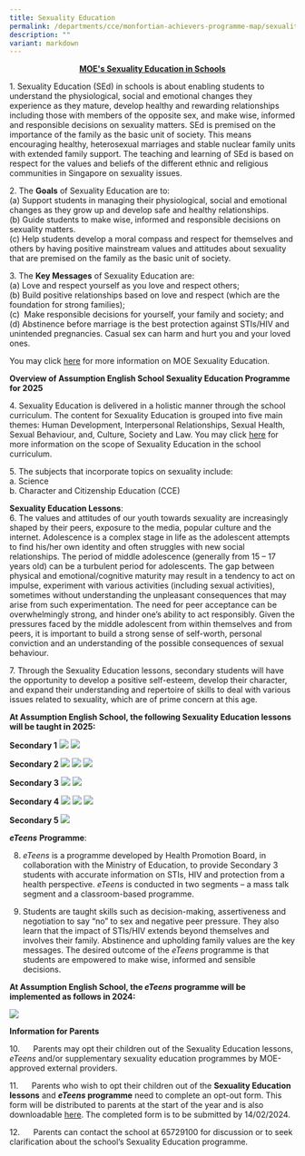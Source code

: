 ```yaml
---
title: Sexuality Education
permalink: /departments/cce/monfortian-achievers-programme-map/sexuality-education/
description: ""
variant: markdown
---
```

<p style="text-align:center;"><strong><u>MOE's Sexuality Education in Schools</u></strong></p>

1.&nbsp;Sexuality Education (SEd) in schools is about enabling students to understand the physiological, social and emotional changes they experience as they mature, develop healthy and rewarding relationships including those with members of the opposite sex, and make wise, informed and responsible decisions on sexuality matters. SEd is premised on the importance of the family as the basic unit of society. This means encouraging healthy, heterosexual marriages and stable nuclear family units with extended family support. The teaching and learning of SEd is based on respect for the values and beliefs of the different ethnic and religious communities in Singapore on sexuality issues.

2\. The&nbsp;**Goals**&nbsp;of Sexuality Education are to:  
(a)&nbsp;Support students in managing their physiological, social and emotional changes as they grow up and develop safe and healthy relationships.
<br>
(b)&nbsp;Guide students to make wise, informed and responsible decisions on sexuality matters.
<br>
(c)&nbsp;Help students develop a moral compass and respect for themselves and others by having positive mainstream values and attitudes about sexuality that are premised on the family as the basic unit of society.


3\. The&nbsp;**Key Messages**&nbsp;of Sexuality Education are:
<br>
(a)&nbsp;Love and respect yourself as you love and respect others;
<br>
(b)&nbsp;Build positive relationships based on love and respect (which are the foundation for strong families);
<br>
(c)&nbsp;&nbsp;Make responsible decisions for yourself, your family and society; and
<br>
(d)&nbsp;Abstinence before marriage is the best protection against STIs/HIV and unintended pregnancies. Casual sex can harm and hurt you and your loved ones.

You may click&nbsp;[here](https://go.gov.sg/moe-sexuality-education)&nbsp;for more information on MOE Sexuality Education.

**Overview of Assumption English School Sexuality Education Programme for 2025**

4.&nbsp;Sexuality Education is delivered in a holistic manner through the school curriculum. The content for Sexuality Education is grouped into five main themes: Human Development, Interpersonal Relationships, Sexual Health, Sexual Behaviour, and, Culture, Society and Law. You may click&nbsp;[here](https://go.gov.sg/moe-sexuality-education-scope)&nbsp;for more information on the scope of Sexuality Education in the school curriculum.&nbsp;

5.&nbsp;The subjects that incorporate topics on sexuality include:<br>
a.&nbsp;Science <br>
b.&nbsp;Character and Citizenship Education (CCE)

**Sexuality Education Lessons**:<br>
6\. The values and attitudes of our youth towards sexuality are increasingly shaped by their peers, exposure to the media, popular culture and the internet. Adolescence is a complex stage in life as the adolescent attempts to find his/her own identity and often struggles with new social relationships. The period of middle adolescence (generally from 15 – 17 years old) can be a turbulent period for adolescents. The gap between physical and emotional/cognitive maturity may result in a tendency to act on impulse, experiment with various activities (including sexual activities), sometimes without understanding the unpleasant consequences that may arise from such experimentation. The need for peer acceptance can be overwhelmingly strong, and hinder one’s ability to act responsibly. Given the pressures faced by the middle adolescent from within themselves and from peers, it is important to build a strong sense of self-worth, personal conviction and an understanding of the possible consequences of sexual behaviour.

7\. Through the Sexuality Education lessons, secondary students will have the opportunity to develop a positive self-esteem, develop their character, and expand their understanding and repertoire of skills to deal with various issues related to sexuality, which are of prime concern at this age.

**At Assumption English School, the following Sexuality Education lessons will be taught in 2025:**

**Secondary 1**
![](/images/SEd_Sec_1.png)
![](/images/SEd_Sec_1_2.png)

**Secondary 2**
![](/images/SEd_Sec_2_1.png)
![](/images/SEd_Sec_2_2.png)
![](/images/SEd_Sec_2_3.png)

**Secondary 3**
![](/images/SEd_Sec_3_1.png)
![](/images/SEd_Sec_3_2.png)

**Secondary 4**
![](/images/SEd_Sec_4_1.png)
![](/images/SEd_Sec_4_2.png)
![](/images/SEd_Sec_4_3.png)

**Secondary 5**
![](/images/SEd_Sec_5.png)

        
**_eTeens_** **Programme**:

8.  _eTeens_ is a programme developed by Health Promotion Board, in collaboration with the Ministry of Education, to provide Secondary 3 students with accurate information on STIs, HIV and protection from a health perspective. _eTeens_ is conducted in two segments – a mass talk segment and a classroom-based programme.

9.  Students are taught skills such as decision-making, assertiveness and negotiation to say “no” to sex and negative peer pressure. They also learn that the impact of STIs/HIV extends beyond themselves and involves their family. Abstinence and upholding family values are the key messages. The desired outcome of the _eTeens_ programme is that students are empowered to make wise, informed and sensible decisions.

**At Assumption English School, the _eTeens_ programme will be implemented as follows in 2024:**

![](/images/eTeens.jpg)


**Information for Parents**

10.&nbsp;&nbsp;&nbsp;&nbsp;&nbsp; Parents may opt their children out of the Sexuality Education lessons, _eTeens_ and/or supplementary sexuality education programmes by MOE-approved external providers.

11.&nbsp;&nbsp;&nbsp;&nbsp;&nbsp; Parents who wish to opt their children out of the **Sexuality Education lessons** and **_eTeens_ programme** need to complete an opt-out form. This form will be distributed to parents at the start of the year and is also downloadable [here](http://go.gov.sg/aes-sed). The completed form is to be submitted by 14/02/2024.

12.&nbsp;&nbsp;&nbsp;&nbsp;&nbsp; Parents can contact the school at 65729100 for discussion or to seek clarification about the school’s Sexuality Education programme.